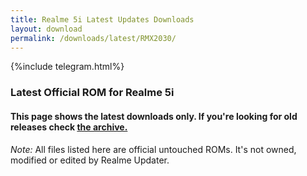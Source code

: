 ```yaml
---
title: Realme 5i Latest Updates Downloads
layout: download
permalink: /downloads/latest/RMX2030/
---
```

<script>
    $(document).ready(function () {
        loadLatest("RMX2030");
    });
</script>

{%include telegram.html%}

<div class="col-12 mx-auto">
    <h3 class="title bg-light p-2 rounded">Latest Official ROM for Realme 5i</h3>
    <h4>This page shows the latest downloads only. If you're looking for old releases check
        <a href="/downloads/archive/RMX2030/">the archive.</a></h4>
    <p><i>Note: </i>All files listed here are official untouched ROMs.
        It's not owned, modified or edited by Realme Updater.</p>
    <div id="downloads">
    </div>
</div>